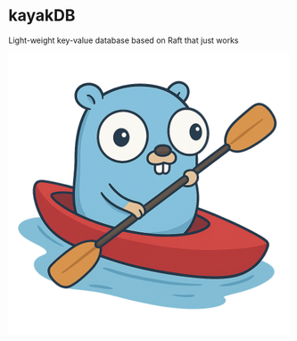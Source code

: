 # kayakDB
Light-weight key-value database based on Raft that just works

<div align="center">
    <img src="./docs/images/gopher_in_kayak.png" alt="kayakdb">
</div>
